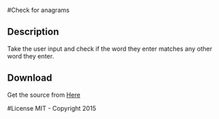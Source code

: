 #Check for anagrams

## Description
Take the user input and check if the word they enter matches any other word they enter.

## Download
Get the source from [Here]()

#License
MIT - Copyright 2015
